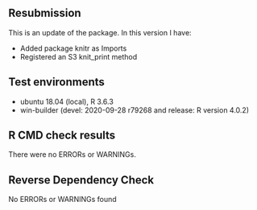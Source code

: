 ## Resubmission
This is an update of the package. In this version I have:

* Added package knitr as Imports
* Registered an S3 knit_print method


## Test environments
- ubuntu 18.04 (local), R 3.6.3
- win-builder (devel: 2020-09-28 r79268 and 
  release: R version 4.0.2)


## R CMD check results
There were no ERRORs or WARNINGs. 


## Reverse Dependency Check
No ERRORs or WARNINGs found
